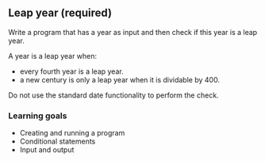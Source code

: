 ## **Leap year (required)**

Write a program that has a year as input and then check if this year is a leap year.

A year is a leap year when:

- every fourth year is a leap year.
- a new century is only a leap year when it is dividable by 400.

Do not use the standard date functionality to perform the check.

### **Learning goals**

- Creating and running a program
- Conditional statements
- Input and output

